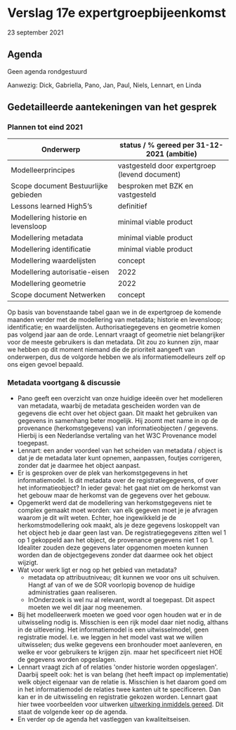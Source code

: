 # Verslag 17e expertgroepbijeenkomst
23 september 2021

## Agenda
Geen agenda rondgestuurd

Aanwezig: Dick, Gabriella, Pano, Jan, Paul, Niels, Lennart, en Linda

## Gedetailleerde aantekeningen van het gesprek

### Plannen tot eind 2021

Onderwerp | status / % gereed per 31-12-2021 (ambitie)
----------|---------------------------------
Modelleerprincipes | vastgesteld door expertgroep (levend document) 
Scope document Bestuurlijke gebieden | besproken met BZK en vastgesteld
Lessons learned High5’s | definitief
Modellering historie en levensloop | minimal viable product 
Modellering metadata | minimal viable product
Modellering identificatie | minimal viable product
Modellering waardelijsten | concept
Modellering autorisatie-eisen | 2022
Modellering geometrie | 2022
Scope document Netwerken | concept

Op basis van bovenstaande tabel gaan we in de expertgroep de komende maanden verder met de modellering van metadata; historie en levensloop; identificatie; en waardelijsten. Authorisatiegegevens en geometrie komen pas volgend jaar aan de orde. Lennart vraagt of geometrie niet belangrijker voor de meeste gebruikers is dan metadata. Dit zou zo kunnen zijn, maar we hebben op dit moment niemand die de prioriteit aangeeft van onderwerpen, dus de volgorde hebben we als informatiemodelleurs zelf op ons eigen gevoel bepaald.

### Metadata voortgang & discussie
- Pano geeft een overzicht van onze huidige ideeën over het modelleren van metadata, waarbij de metadata gescheiden worden van de gegevens die echt over het object gaan. Dit maakt het gebruiken van gegevens in samenhang beter mogelijk. Hij zoomt met name in op de provenance (herkomstgegevens) van informatieobjecten / gegevens. Hierbij is een Nederlandse vertaling van het W3C Provenance model toegepast.
- Lennart: een ander voordeel van het scheiden van metadata / object is dat je de metadata later kunt opnemen, aanpassen, foutjes corrigeren, zonder dat je daarmee het object aanpast.
- Er is gesproken over de plek van herkomstgegevens in het informatiemodel. Is dit metadata over de registratiegegevens, of over het informatieobject? In ieder geval: het gaat niet om de herkomst van het gebouw maar de herkomst van de gegevens over het gebouw. 
- Opgemerkt werd dat de modellering van herkomstgegevens niet te complex gemaakt moet worden: van elk gegeven moet je je afvragen waarom je dit wilt weten. Echter, hoe ingewikkeld je de herkomstmodellering ook maakt, als je deze gegevens loskoppelt van het object heb je daar geen last van. De registratiegegevens zitten wel 1 op 1 gekoppeld aan het object, de provenance gegevens niet 1 op 1. Idealiter zouden deze gegevens later opgenomen moeten kunnen worden dan de objectgegevens zonder dat daarmee ook het object wijzigt. 
- Wat voor werk ligt er nog op het gebied van metadata?
	- metadata op attribuutniveau; dit kunnen we voor ons uit schuiven. Hangt af van of we de SOR voorlopig bovenop de huidige administraties gaan realiseren. 
	- InOnderzoek is wel nu al relevant, wordt al toegepast. Dit aspect moeten we wel dit jaar nog  meenemen.
- Bij het modelleerwerk moeten we goed voor ogen houden wat er in de uitwisseling nodig is. Misschien is een rijk model daar niet nodig, althans in de uitlevering. Het informatiemodel is een uitwisselmodel, geen registratie model. I.e. we leggen in het model vast wat we willen uitwisselen; dus welke gegevens een bronhouder moet aanleveren, en welke er voor gebruikers te krijgen zijn. maar het specificeert niet HOE de gegevens worden opgeslagen. 
- Lennart vraagt zich af of relaties 'onder historie worden opgeslagen'. Daarbij speelt ook: het is van belang (het heeft impact op implementatie) welk object eigenaar van de relatie is. Misschien is het daarom goed om in het informatiemodel de relaties twee kanten uit te specificeren. Dan kan er in de uitwisseling en registratie gekozen worden. Lennart gaat hier twee voorbeelden voor uitwerken [uitwerking inmiddels gereed](
https://github.com/Geonovum/disgeo-imsor/blob/master/issues/60-metadata/muteren-informatieobject.md). Dit staat de volgende keer op de agenda.
- En verder op de agenda het vastleggen van kwaliteitseisen.